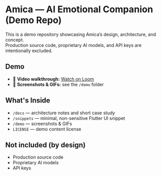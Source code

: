 # Amica — AI Emotional Companion (Demo Repo)

This is a demo repository showcasing Amica’s design, architecture, and concept.  
Production source code, proprietary AI models, and API keys are intentionally excluded.

## Demo
- 🎥 **Video walkthrough:** [Watch on Loom](https://www.loom.com/share/83bc0640fc564b22bf261fb2fcb60330?sid=e96fea7a-75c0-4af0-b655-382a890b4ce7)
- 📸 **Screenshots & GIFs:** see the `/demo` folder

## What's Inside
- `/docs` — architecture notes and short case study
- `/snippets` — minimal, non-sensitive Flutter UI snippet
- `/demo` — screenshots & GIFs
- `LICENSE` — demo content license

## Not included (by design)
- Production source code  
- Proprietary AI models  
- API keys  
